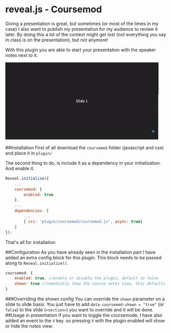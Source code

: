 # reveal.js - Coursemod
Giving a presentation is great, but sometimes (or most of the times in my case) I also want to publish my presentation for my audience to review it later.
By doing this a lot of the context might get lost (not everything you say in class is on the presentation), but not anymore!

With this plugin you are able to start your presentation with the speaker notes next to it.

![](coursemod.gif)

##Installation
First of all download the `coursemod` folder (javascript and css) and place it in `plugin/`

The second thing to do, is include it as a dependency in your initialization. And enable it.

```javascript
Reveal.initialize({
    ...
    coursemod: {
    	enabled: true
    },
    ...
    dependencies: [
        ...
        { src: 'plugin/coursemod/coursemod.js', async: true}
    ]
});
```

That's all for installation

##Configuration
As you have already seen in the installation part I have added an extra config block for this plugin. This block needs to be passed along to `Reveal.initialize()`.

```javascript
coursemod: {
	enabled: true, //enable or disable the plugin, default to false
	shown: true //immediatly show the course notes view, this defaults to true if not present.
}
```
###Overriding the shown config
You can override the `shown` parameter on a slide to slide basis. You just have to add `data-coursemod-shown = "true"` (or `false`) to the slide (`<section>`) you want to override and it will be done.
##Usage in presentation
If you want to toggle the coursemode, I have also added an event to the `V` key. so pressing `V` with the plugin enabled will show or hide the notes view.
